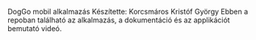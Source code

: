 DogGo mobil alkalmazás
Készítette: Korcsmáros Kristóf György
Ebben a repoban található az alkalmazás, a dokumentáció és az applikációt bemutató videó.
